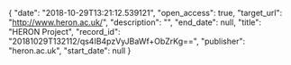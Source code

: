 {
  "date": "2018-10-29T13:21:12.539121", 
  "open_access": true, 
  "target_url": "http://www.heron.ac.uk/", 
  "description": "", 
  "end_date": null, 
  "title": "HERON Project", 
  "record_id": "20181029T132112/qs4IB4pzVyJBaWf+ObZrKg==", 
  "publisher": "heron.ac.uk", 
  "start_date": null
}


